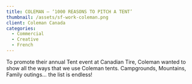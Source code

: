 ```yaml
---
title: COLEMAN – ‘1000 REASONS TO PITCH A TENT’
thumbnail: /assets/sf-work-coleman.png
client: Coleman Canada
categories:
  - Commercial
  - Creative
  - French
---
```

To promote their annual Tent event at Canadian Tire, Coleman wanted to show all the ways that we use Coleman tents.  Campgrounds, Mountains, Family outings… the list is endless!
